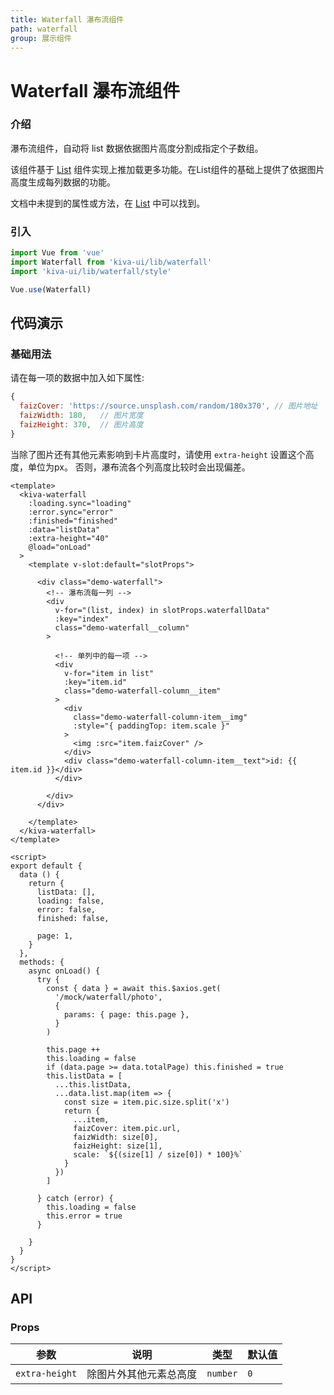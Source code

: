 ```yaml
---
title: Waterfall 瀑布流组件
path: waterfall
group: 展示组件
---
```


# Waterfall 瀑布流组件

### 介绍
瀑布流组件，自动将 list 数据依据图片高度分割成指定个子数组。

该组件基于 [List](#/list) 组件实现上推加载更多功能。在List组件的基础上提供了依据图片高度生成每列数据的功能。

文档中未提到的属性或方法，在 [List](#/list) 中可以找到。


### 引入
```js
import Vue from 'vue'
import Waterfall from 'kiva-ui/lib/waterfall'
import 'kiva-ui/lib/waterfall/style'

Vue.use(Waterfall)
```

## 代码演示

### 基础用法

请在每一项的数据中加入如下属性:
```js
{
  faizCover: 'https://source.unsplash.com/random/180x370', // 图片地址
  faizWidth: 180,   // 图片宽度
  faizHeight: 370,  // 图片高度
}
```
当除了图片还有其他元素影响到卡片高度时，请使用 `extra-height` 设置这个高度，单位为px。
否则，瀑布流各个列高度比较时会出现偏差。


```vue
<template>
  <kiva-waterfall
    :loading.sync="loading"
    :error.sync="error"
    :finished="finished"
    :data="listData"
    :extra-height="40"
    @load="onLoad"
  >
    <template v-slot:default="slotProps">

      <div class="demo-waterfall">
        <!-- 瀑布流每一列 -->
        <div
          v-for="(list, index) in slotProps.waterfallData"
          :key="index"
          class="demo-waterfall__column"
        >

          <!-- 单列中的每一项 -->
          <div
            v-for="item in list"
            :key="item.id"
            class="demo-waterfall-column__item"
          >
            <div
              class="demo-waterfall-column-item__img"
              :style="{ paddingTop: item.scale }"
            >
              <img :src="item.faizCover" />
            </div>
            <div class="demo-waterfall-column-item__text">id: {{ item.id }}</div>
          </div>

        </div>
      </div>

    </template>
  </kiva-waterfall>
</template>

<script>
export default {
  data () {
    return {
      listData: [],
      loading: false,
      error: false,
      finished: false,

      page: 1,
    }
  },
  methods: {
    async onLoad() {
      try {
        const { data } = await this.$axios.get(
          '/mock/waterfall/photo',
          {
            params: { page: this.page },
          }
        )

        this.page ++
        this.loading = false
        if (data.page >= data.totalPage) this.finished = true
        this.listData = [
          ...this.listData,
          ...data.list.map(item => {
            const size = item.pic.size.split('x')
            return {
              ...item,
              faizCover: item.pic.url,
              faizWidth: size[0],
              faizHeight: size[1],
              scale: `${(size[1] / size[0]) * 100}%`
            }
          })
        ]

      } catch (error) {
        this.loading = false
        this.error = true
      }

    }
  }
}
</script>
```

## API

### Props
|参数|说明|类型|默认值|
|--|--|--|--|
|`extra-height`|除图片外其他元素总高度|`number`|`0`|
